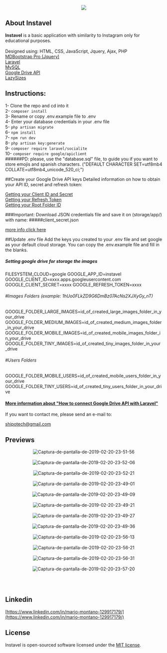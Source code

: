<p align="center"><img src="https://i.ibb.co/TT8zhNT/logoo.png"></p>
 
## About Instavel 

<strong>Instavel</strong> is a basic application with similarity to Instagram only for educational purposes. 
<br><br>
Designed using:
HTML, CSS, JavaScript, Jquery, Ajax, PHP
<br>
[MDBootstrap Pro (Jquery)](https://mdbootstrap.com)
<br> 
[Laravel](https://laravel.com)
<br>
[MySQL](https://www.mysql.com)
<br>
[Google Drive API](https://developers.google.com/drive/api/v3/about-sdk?hl=es-419)
<br>
[LazySizes](https://github.com/aFarkas/lazysizes)
<br>

## Instructions:
1- Clone the repo and cd into it <br>
2- `composer install` <br>
3- Rename or copy .env.example file to .env <br>
4- Enter your database credentials in your .env file <br>
5- `php artisan migrate` <br>
6- `npm install` <br>
7- `npm run dev` <br>
8- `php artisan key:generate` <br>
9- `composer require laravel/socialite` <br>
10- `composer require google/apiclient` <br>
######PD: please, use the "database.sql" file, to guide you if you want to store emojis and spanish characters. ("DEFAULT CHARACTER SET=utf8mb4 COLLATE=utf8mb4_unicode_520_ci;")<br>

##Create your Google Drive API keys
Detailed information on how to obtain your API ID, secret and refresh token:

[Getting your Client ID and Secret](https://github.com/ivanvermeyen/laravel-google-drive-demo/blob/master/README/1-getting-your-dlient-id-and-secret.md)<br>
[Getting your Refresh Token](https://github.com/ivanvermeyen/laravel-google-drive-demo/blob/master/README/2-getting-your-refresh-token.md)<br>
[Getting your Root Folder ID](https://github.com/ivanvermeyen/laravel-google-drive-demo/blob/master/README/3-getting-your-root-folder-id.md)<br>

###Important: 
Download JSON credentials file and save it on (storage/app/) with name: 
#####client_secret.json

[more info click here](https://quantizd.com/google-drive-client-api-with-laravel/)

##Update .env file
  Add the keys you created to your .env file and set google as your default cloud storage. You can copy the .env.example file and fill in the blanks.
##### Setting google drive for storage the images
FILESYSTEM_CLOUD=google
GOOGLE_APP_ID=instavel
GOOGLE_CLIENT_ID=xxxx.apps.googleusercontent.com
GOOGLE_CLIENT_SECRET=xxxx
GOOGLE_REFRESH_TOKEN=xxxx
###### #Images Folders (example: 1hUo0FLkZD9G6DmBz07AcNs2XJXyGy_nT)
GOOGLE_FOLDER_LARGE_IMAGES=id_of_created_large_images_folder_in_your_drive
GOOGLE_FOLDER_MEDIUM_IMAGES=id_of_created_medium_images_folder_in_your_drive
GOOGLE_FOLDER_MOBILE_IMAGES=id_of_created_mobile_images_folder_in_your_drive
GOOGLE_FOLDER_TINY_IMAGES=id_of_created_tiny_images_folder_in_your_drive
###### #Users Folders
GOOGLE_FOLDER_MOBILE_USERS=id_of_created_mobile_users_folder_in_your_drive
GOOGLE_FOLDER_TINY_USERS=id_of_created_tiny_users_folder_in_your_drive
<br>

#### [More information about "How to connect Google Drive API with Laravel"](https://quantizd.com/google-drive-client-api-with-laravel/) 

If you want to contact me, please send an e-mail to:

[shipotech@gmail.com](mailto:shipotech@gmail.com)
<br>

## Previews
<p align="center">
<img src="https://i.ibb.co/2t0zwnw/Captura-de-pantalla-de-2019-02-20-23-51-56.png" alt="Captura-de-pantalla-de-2019-02-20-23-51-56" border="0">
<br><br>
<img src="https://i.ibb.co/MS9q9wm/Captura-de-pantalla-de-2019-02-20-23-52-06.png" alt="Captura-de-pantalla-de-2019-02-20-23-52-06" border="0">
<br><br>
<img src="https://i.ibb.co/W51yJVP/Captura-de-pantalla-de-2019-02-20-23-52-21.png" alt="Captura-de-pantalla-de-2019-02-20-23-52-21" border="0">
<br><br>
<img src="https://i.ibb.co/wYsSNgf/Captura-de-pantalla-de-2019-02-20-23-49-01.png" alt="Captura-de-pantalla-de-2019-02-20-23-49-01" border="0">
<br><br>
<img src="https://i.ibb.co/R4vMJNc/Captura-de-pantalla-de-2019-02-20-23-49-09.png" alt="Captura-de-pantalla-de-2019-02-20-23-49-09" border="0">
<br><br>
<img src="https://i.ibb.co/4Y7GZXp/Captura-de-pantalla-de-2019-02-20-23-49-21.png" alt="Captura-de-pantalla-de-2019-02-20-23-49-21" border="0">
<br><br>
<img src="https://i.ibb.co/PGXCrQw/Captura-de-pantalla-de-2019-02-20-23-49-27.png" alt="Captura-de-pantalla-de-2019-02-20-23-49-27" border="0">
<br><br>
<img src="https://i.ibb.co/12YsDCD/Captura-de-pantalla-de-2019-02-20-23-49-36.png" alt="Captura-de-pantalla-de-2019-02-20-23-49-36" border="0">
<br><br>
<img src="https://i.ibb.co/vBKcKYG/Captura-de-pantalla-de-2019-02-20-23-56-13.png" alt="Captura-de-pantalla-de-2019-02-20-23-56-13" border="0">
<br><br>
<img src="https://i.ibb.co/N11Qn2J/Captura-de-pantalla-de-2019-02-20-23-56-21.png" alt="Captura-de-pantalla-de-2019-02-20-23-56-21" border="0">
<br><br>
<img src="https://i.ibb.co/Hp0t3xp/Captura-de-pantalla-de-2019-02-20-23-56-31.png" alt="Captura-de-pantalla-de-2019-02-20-23-56-31" border="0">
<br><br>
<img src="https://i.ibb.co/cxfRhc3/Captura-de-pantalla-de-2019-02-20-23-57-20.png" alt="Captura-de-pantalla-de-2019-02-20-23-57-20" border="0">
<br><br>
</p>

<br>

## Linkedin

[https://www.linkedin.com/in/mario-montano-129917179/](https://www.linkedin.com/in/mario-montano-129917179/)
<br>

## License

Instavel is open-sourced software licensed under the [MIT license](https://opensource.org/licenses/MIT).